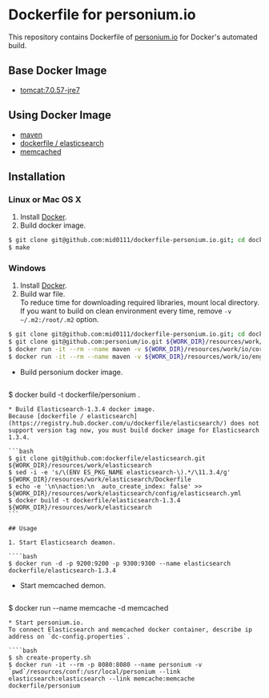 Dockerfile for personium.io
=======================

This repository contains Dockerfile of [personium.io](http://personium.io/) for Docker's automated build.

## Base Docker Image

* [tomcat:7.0.57-jre7](https://registry.hub.docker.com/u/library/tomcat/)

## Using Docker Image

* [maven](https://registry.hub.docker.com/_/maven/)
* [dockerfile / elasticsearch](https://registry.hub.docker.com/u/dockerfile/elasticsearch/)
* [memcached](https://registry.hub.docker.com/_/memcached/)

## Installation

### Linux or Mac OS X

1. Install [Docker](https://www.docker.com/).
2. Build docker image.

  ```bash
$ git clone git@github.com:mid0111/dockerfile-personium.io.git; cd dockerfile-personium.io; WORK_DIR=`pwd`
$ make
  ```


### Windows

1. Install [Docker](https://www.docker.com/).
2. Build war file.  
To reduce time for downloading required libraries, mount local directory.
If you want to build on clean environment every time, remove `-v ~/.m2:/root/.m2` option.  

  ````bash
$ git clone git@github.com:mid0111/dockerfile-personium.io.git; cd dockerfile-personium.io; WORK_DIR=`pwd`
$ git clone git@github.com:personium/io.git ${WORK_DIR}/resources/work/io
$ docker run -it --rm --name maven -v ${WORK_DIR}/resources/work/io/core:/usr/src/core -v  ~/.m2:/root/.m2  -w /usr/src/core maven mvn clean package
$ docker run -it --rm --name maven -v ${WORK_DIR}/resources/work/io/engine:/usr/src/engine -v ~/.m2:/root/.m2 -w /usr/src/engine maven mvn clean package
  ````
* Build personium docker image.

  ````bash
$ docker build -t dockerfile/personium .
  ````
* Build Elasticsearch-1.3.4 docker image.  
Because [dockerfile / elasticsearch](https://registry.hub.docker.com/u/dockerfile/elasticsearch/) does not support version tag now, you must build docker image for Elasticsearch 1.3.4.

  ```bash
$ git clone git@github.com:dockerfile/elasticsearch.git ${WORK_DIR}/resources/work/elasticsearch
$ sed -i -e 's/\(ENV ES_PKG_NAME elasticsearch-\).*/\11.3.4/g' ${WORK_DIR}/resources/work/elasticsearch/Dockerfile
$ echo -e '\n\naction:\n  auto_create_index: false' >> ${WORK_DIR}/resources/work/elasticsearch/config/elasticsearch.yml
$ docker build -t dockerfile/elasticsearch-1.3.4 ${WORK_DIR}/resources/work/elasticsearch
  ```

## Usage

1. Start Elasticsearch deamon.  

  ````bash
$ docker run -d -p 9200:9200 -p 9300:9300 --name elasticsearch dockerfile/elasticsearch-1.3.4
  ````
* Start memcached demon.

  ````bash
$ docker run --name memcache -d memcached
  ````
* Start personium.io.  
To connect Elasticsearch and memcached docker container, describe ip address on `dc-config.properties`.

  ````bash
$ sh create-property.sh 
$ docker run -it --rm -p 8080:8080 --name personium -v `pwd`/resources/conf:/usr/local/personium --link elasticsearch:elasticsearch --link memcache:memcache dockerfile/personium
  ````
